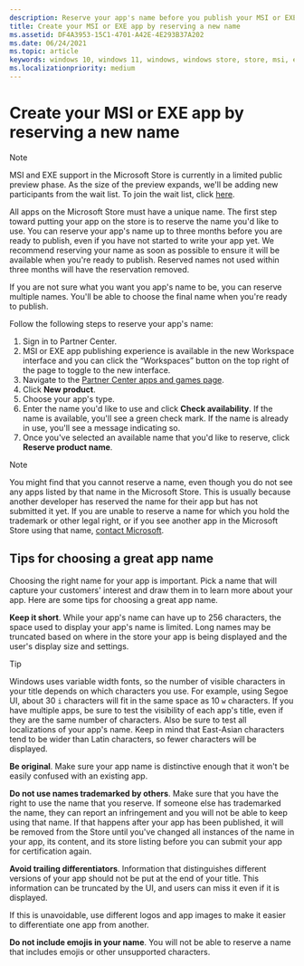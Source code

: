 ```yaml
---
description: Reserve your app's name before you publish your MSI or EXE app
title: Create your MSI or EXE app by reserving a new name
ms.assetid: DF4A3953-15C1-4701-A42E-4E293B37A202
ms.date: 06/24/2021
ms.topic: article
keywords: windows 10, windows 11, windows, windows store, store, msi, exe, unpackaged, unpackaged app, desktop app, traditional desktop app, win32
ms.localizationpriority: medium
---
```


# Create your MSI or EXE app by reserving a new name

> [!NOTE]
> MSI and EXE support in the Microsoft Store is currently in a limited public preview phase. As the size of the preview expands, we'll be adding new participants from the wait list. To join the wait list, click [here](https://aka.ms/storepreviewwaitlist).

All apps on the Microsoft Store must have a unique name. The first step toward putting your app on the store is to reserve the name you'd like to use. You can reserve your app's name up to three months before you are ready to publish, even if you have not started to write your app yet. We recommend reserving your name as soon as possible to ensure it will be available when you're ready to publish. Reserved names not used within three months will have the reservation removed.

If you are not sure what you want you app's name to be, you can reserve multiple names. You'll be able to choose the final name when you're ready to publish.

Follow the following steps to reserve your app's name:



1. Sign in to Partner Center.
2. MSI or EXE app publishing experience is available in the new Workspace interface and you can click the “Workspaces” button on the top right of the page to toggle to the new interface.
3. Navigate to the [Partner Center apps and games page](https://partner.microsoft.com/dashboard/apps-and-games/overview).
4. Click **New product**.
5. Choose your app's type.
6. Enter the name you'd like to use and click **Check availability**. If the name is available, you'll see a green check mark. If the name is already in use, you'll see a message indicating so.
7. Once you've selected an available name that you'd like to reserve, click **Reserve product name**.

> [!NOTE]
> You might find that you cannot reserve a name, even though you do not see any apps listed by that name in the Microsoft Store. This is usually because another developer has reserved the name for their app but has not submitted it yet. If you are unable to reserve a name for which you hold the trademark or other legal right, or if you see another app in the Microsoft Store using that name, [contact Microsoft](https://www.microsoft.com/info/cpyrtInfrg.html).

## Tips for choosing a great app name

Choosing the right name for your app is important. Pick a name that will capture your customers' interest and draw them in to learn more about your app. Here are some tips for choosing a great app name.

**Keep it short**. While your app's name can have up to 256 characters, the space used to display your app's name is limited. Long names may be truncated based on where in the store your app is being displayed and the user's display size and settings.

> [!TIP]
> Windows uses variable width fonts, so the number of visible characters in your title depends on which characters you use. For example, using Segoe UI, about 30 `i` characters will fit in the same space as 10 `w` characters. If you have multiple apps, be sure to test the visibility of each app's title, even if they are the same number of characters. Also be sure to test all localizations of your app's name. Keep in mind that East-Asian characters tend to be wider than Latin characters, so fewer characters will be displayed.

**Be original**. Make sure your app name is distinctive enough that it won't be easily confused with an existing app.

**Do not use names trademarked by others**. Make sure that you have the right to use the name that you reserve. If someone else has trademarked the name, they can report an infringement and you will not be able to keep using that name. If that happens after your app has been published, it will be removed from the Store until you've changed all instances of the name in your app, its content, and its store listing before you can submit your app for certification again.

**Avoid trailing differentiators**. Information that distinguishes different versions of your app should not be put at the end of your title. This information can be truncated by the UI, and users can miss it even if it is displayed.

If this is unavoidable, use different logos and app images to make it easier to differentiate one app from another.

**Do not include emojis in your name**. You will not be able to reserve a name that includes emojis or other unsupported characters.
